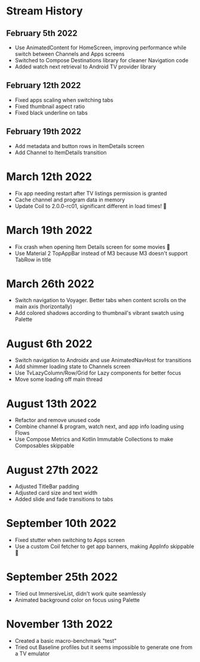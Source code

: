 # Stream History

## February 5th 2022
- Use AnimatedContent for HomeScreen, improving performance while switch between Channels and Apps screens
- Switched to Compose Destinations library for cleaner Navigation code
- Added watch next retrieval to Android TV provider library

## February 12th 2022
- Fixed apps scaling when switching tabs
- Fixed thumbnail aspect ratio
- Fixed black underline on tabs

## February 19th 2022
- Add metadata and button rows in ItemDetails screen
- Add Channel to ItemDetails transition

# March 12th 2022
- Fix app needing restart after TV listings permission is granted
- Cache channel and program data in memory
- Update Coil to 2.0.0-rc01, significant different in load times! 🎉 

# March 19th 2022
- Fix crash when opening Item Details screen for some movies 🐛
- Use Material 2 TopAppBar instead of M3 because M3 doesn't support TabRow in title

# March 26th 2022
- Switch navigation to Voyager. Better tabs when content scrolls on the main axis (horizontally)
- Add colored shadows according to thumbnail's vibrant swatch using Palette

# August 6th 2022
- Switch navigation to Androidx and use AnimatedNavHost for transitions
- Add shimmer loading state to Channels screen
- Use TvLazyColumn/Row/Grid for Lazy components for better focus
- Move some loading off main thread

# August 13th 2022
- Refactor and remove unused code
- Combine channel & program, watch next, and app info loading using Flows
- Use Compose Metrics and Kotlin Immutable Collections to make Composables skippable

# August 27th 2022
- Adjusted TitleBar padding
- Adjusted card size and text width
- Added slide and fade transitions to tabs

# September 10th 2022
- Fixed stutter when switching to Apps screen
- Use a custom Coil fetcher to get app banners, making AppInfo skippable 🎉 

# September 25th 2022
- Tried out ImmersiveList, didn't work quite seamlessly
- Animated background color on focus using Palette

# November 13th 2022
- Created a basic macro-benchmark "test" 
- Tried out Baseline profiles but it seems impossible to generate one from a TV emulator

